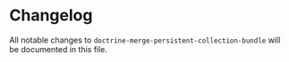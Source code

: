 # Changelog

All notable changes to `doctrine-merge-persistent-collection-bundle` will be documented in this file.

